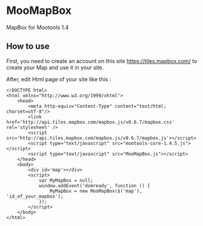 MooMapBox
=========

MapBox for Mootools 1.4

How to use
----------

First, you need to create an account on this site https://tiles.mapbox.com/
to create your Map and use it in your site.

After, edit Html page of your site like this :

    <!DOCTYPE html>
    <html xmlns="http://www.w3.org/1999/xhtml">
        <head>
            <meta http-equiv="Content-Type" content="text/html; charset=utf-8"/>
            <link href='http://api.tiles.mapbox.com/mapbox.js/v0.6.7/mapbox.css' rel='stylesheet' />
            <script src='http://api.tiles.mapbox.com/mapbox.js/v0.6.7/mapbox.js'></script>
            <script type="text/javascript" src="mootools-core-1.4.5.js"></script>
            <script type="text/javascript" src="MooMapBox.js"></script>
        </head>
        <body>
            <div id='map'></div>
            <script>
                var MyMapBox = null;
                window.addEvent('domready', function () {
                    MyMapBox = new MooMapBox($('map'), 'id_of_your_mapbox');
                });
            </script>
        </body>
    </html>

